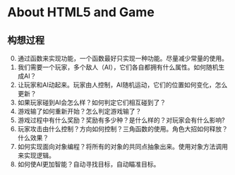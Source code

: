 # About HTML5 and Game 

## 构想过程
0. 通过函数来实现功能，一个函数最好只实现一种功能。尽量减少常量的使用。
1. 我们需要一个玩家，多个敌人（AI），它们各自都拥有什么属性。如何随机生成AI？
2. 让玩家和AI动起来。玩家由人控制，AI随机运动，它们的位置如何变化，怎么更新？
3. 如果玩家碰到AI会怎么样？如何判定它们相互碰到了？
5. 游戏输了如何重新开始？怎么判定游戏输了？
6. 游戏过程中有什么奖励？奖励有多少种？是什么样的？对玩家会有什么影响?
7. 玩家攻击由什么控制？方向如何控制？三角函数的使用。角色大招如何释放？什么效果？
8. 如何实现面向对象编程？将所有的对象的共同点抽象出来。使用对象方法调用来实现逻辑。
9. 如何使AI更加智能？自动寻找目标，自动瞄准目标。